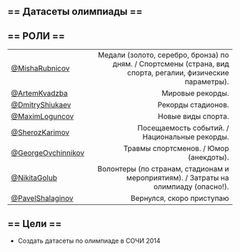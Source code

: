 ## == Датасеты олимпиады ==

## == РОЛИ ==
|                                                       |                                                                |
|-------------------------------------------------------|---------------------------------------------------------------:|
 [@MishaRubnicov](https://twitter.com/MishaRubnicov)    | Медали (золото, серебро, бронза) по дням. / Спортсмены (страна, вид спорта, регалии, физические параметры).                     
 [@ArtemKvadzba](https://twitter.com/ArtemKvadzba)      | Мировые рекорды.                                               |
 [@DmitryShiukaev](https://twitter.com/DmitryShiukaev)  | Рекорды стадионов.                                             |
 [@MaximLoguncov](https://twitter.com/MaximLoguncov)    | Новые виды спорта.                                             |
 [@SherozKarimov](https://twitter.com/SherozKarimov)    | Посещаемость событий. / Национальные рекорды.           |                                
 [@GeorgeOvchinnikov](https://twitter.com/OvchinnikovG) | Травмы спортсменов. / Юмор (анекдоты).                         |
 [@NikitaGolub](https://twitter.com/Golub_Nikita)       | Волонтеры (по странам, стадионам и мероприятиям). / Затраты на олимпиаду (опасно!).|
 [@PavelShalaginov](https://twitter.com/PavelShalaginov)| Вернулся, скоро приступаю     |
## == Цели ==
* Создать датасеты по олимпиаде в СОЧИ 2014
